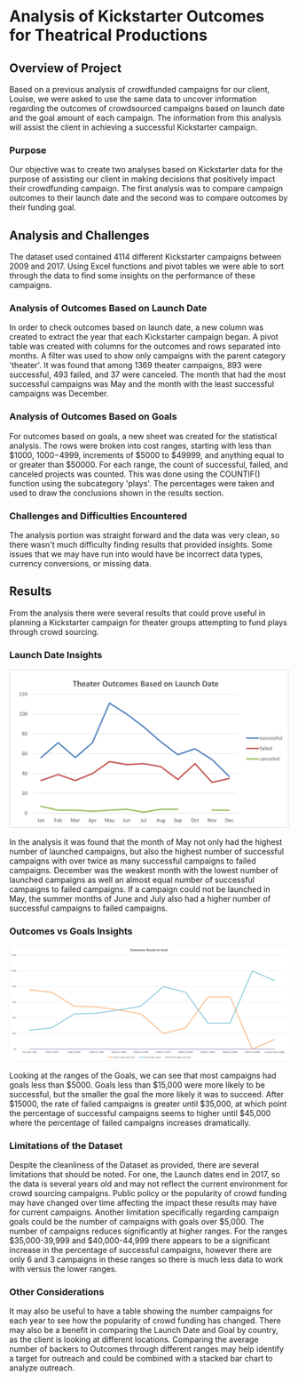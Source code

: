 # Analysis of Kickstarter Outcomes for Theatrical Productions

## Overview of Project
Based on a previous analysis of crowdfunded campaigns for our client, Louise, we were asked to use the same data to uncover information regarding the outcomes of crowdsourced campaigns based on launch date and the goal amount of each campaign. The information from this analysis will assist the client in achieving a successful Kickstarter campaign.

### Purpose
Our objective was to create two analyses based on Kickstarter data for the purpose of assisting our client in making decisions that positively impact their crowdfunding campaign. The first analysis was to compare campaign outcomes to their launch date and the second was to compare outcomes by their funding goal.

## Analysis and Challenges

The dataset used contained 4114 different Kickstarter campaigns between 2009 and 2017. Using Excel functions and pivot tables we were able to sort through the data to find some insights on the performance of these campaigns.

### Analysis of Outcomes Based on Launch Date

In order to check outcomes based on launch date, a new column was created to extract the year that each Kickstarter campaign began. A pivot table was created with columns for the outcomes and rows separated into months. A filter was used to show only campaigns with the parent category 'theater'. It was found that among 1369 theater campaigns, 893 were successful, 493 failed, and 37 were canceled. The month that had the most successful campaigns was May and the month with the least successful campaigns was December.

### Analysis of Outcomes Based on Goals

 For outcomes based on goals, a new sheet was created for the statistical analysis. The rows were broken into cost ranges, starting with less than $1000, $1000-$4999, increments of $5000 to $49999, and anything equal to or greater than $50000. For each range, the count of successful, failed, and canceled projects was counted. This was done using the COUNTIF() function using the subcategory 'plays'. The percentages were taken and used to draw the conclusions shown in the results section. 

### Challenges and Difficulties Encountered

The analysis portion was straight forward and the data was very clean, so there wasn't much difficulty finding results that provided insights. Some issues that we may have run into would have be incorrect data types, currency conversions, or missing data.

## Results

From the analysis there were several results that could prove useful in planning a Kickstarter campaign for theater groups attempting to fund plays through crowd sourcing.

### Launch Date Insights
![](Resources/Theater_Outcomes_vs_Launch.png)

In the analysis it was found that the month of May not only had the highest number of launched campaigns, but also the highest number of successful campaigns with over twice as many successful campaigns to failed campaigns. December was the weakest month with the lowest number of launched campaigns as well an almost equal number of successful campaigns to failed campaigns. If a campaign could not be launched in May, the summer months of June and July also had a higher number of successful campaigns to failed campaigns.


### Outcomes vs Goals Insights
![](Resources/Outcomes_vs_Goals.png)

Looking at the ranges of the Goals, we can see that most campaigns had goals less than $5000. Goals less than $15,000 were more likely to be successful, but the smaller the goal the more likely it was to succeed. After $15000, the rate of failed campaigns is greater until $35,000, at which point the percentage of successful campaigns seems to higher until $45,000 where the percentage of failed campaigns increases dramatically.

### Limitations of the Dataset
Despite the cleanliness of the Dataset as provided, there are several limitations that should be noted. For one, the Launch dates end in 2017, so the data is several years old and may not reflect the current environment for crowd sourcing campaigns. Public policy or the popularity of crowd funding may have changed over time affecting the impact these results may have for current campaigns. Another limitation specifically regarding campaign goals could be the number of campaigns with goals over $5,000. The number of campaigns reduces significantly at higher ranges. For the ranges $35,000-39,999 and $40,000-44,999 there appears to be a significant increase in the percentage of successful campaigns, however there are only 6 and 3 campaigns in these ranges so there is much less data to work with versus the lower ranges. 

### Other Considerations
It may also be useful to have a table showing the number campaigns for each year to see how the popularity of crowd funding has changed. There may also be a benefit in comparing the Launch Date and Goal by country, as the client is looking at different locations. Comparing the average number of backers to Outcomes through different ranges may help identify a target for outreach and could be combined with a stacked bar chart to analyze outreach.
